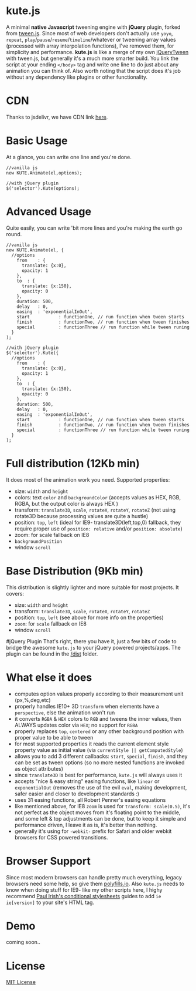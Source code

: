 # kute.js
A minimal <b>native Javascript</b> tweening engine with <b>jQuery</b> plugin, forked from <a href="https://github.com/tweenjs/tween.js">tween.js</a>. Since most of web developers don't actually use `yoyo`, `repeat`, `play`/`pause`/`resume`/`timeline`/whatever or tweening array values (processed with array interpolation functions), I've removed them, for simplicity and performance. 
<b>kute.js</b> is like a merge of my own <a href="https://github.com/thednp/jQueryTween">jQueryTween</a> with tween.js, but generally it's a much more smarter build. You link the script at your ending <code>&lt;/body&gt;</code> tag and write one line to do just about any animation you can think of.
Also worth noting that the script does it's job without any dependency like plugins or other functionality.

# CDN
Thanks to jsdelivr, we have CDN link <a href="http://www.jsdelivr.com/#!kute.js">here</a>.

# Basic Usage
At a glance, you can write one line and you're done.
```
//vanilla js
new KUTE.Animate(el,options);

//with jQuery plugin
$('selector').Kute(options);
```


# Advanced Usage
Quite easily, you can write 'bit more lines and you're making the earth go round.
```
//vanilla js
new KUTE.Animate(el, {
  //options
    from	: {
      translate: {x:0},
      opacity: 1
    },
    to	: {
      translate: {x:150},
      opacity: 0
    }, 
    duration: 500,
    delay	: 0,
    easing	: 'exponentialInOut',
    start			: functionOne, // run function when tween starts 
    finish			: functionTwo, // run function when tween finishes
    special			: functionThree // run function while tween runing    
  }
);

//with jQuery plugin
$('selector').Kute({
  //options
    from	: {
      translate: {x:0},
      opacity: 1
    },
    to	: {
      translate: {x:150},
      opacity: 0
    }, 
    duration: 500,
    delay	: 0,
    easing	: 'exponentialInOut',
    start			: functionOne, // run function when tween starts 
    finish			: functionTwo, // run function when tween finishes
    special			: functionThree // run function while tween runing    
  }
);
```

# Full distribution (12Kb min)
It does most of the animation work you need. Supported properties:
* size: `width` and `height`
* colors: text `color` and `backgroundColor` (accepts values as HEX, RGB, RGBA, but the output color is always HEX )
* transform: `translate3D`, `scale`, `rotateX`, `rotateY`, `rotateZ` (not using rotate3D because processing values are quite a hustle)
* position: `top`, `left` (ideal for IE9- translate3D(left,top,0) fallback, they require proper use of `position: relative` and/or `position: absolute`)
* zoom: for scale fallback on IE8
* `backgroundPosition`
* window `scroll`

# Base Distribution (9Kb min)
This distribution is slightly lighter and more suitable for most projects. It covers:
* size: `width` and `height`
* transform: `translate3D`, `scale`, `rotateX`, `rotateY`, `rotateZ`
* position: `top`, `left` (see above for more info on the properties)
* `zoom`: for `scale` fallback on IE8
* window `scroll`

#jQuery Plugin
That's right, there you have it, just a few bits of code to bridge the awesome `kute.js` to your jQuery powered projects/apps. The plugin can be found in the [/dist](https://github.com/thednp/kute.js/blob/master/dist/kute.jquery.js) folder.

# What else it does
* computes option values properly according to their measurement unit (px,%,deg,etc)
* properly handles IE10+ 3D `transform` when elements have a `perspective`, else the animation won't run
* it converts `RGBA` & `HEX` colors to `RGB` and tweens the inner values, then ALWAYS updates color via `HEX`; no support for `RGBA`
* properly replaces `top`, `centered` or any other background position with proper value to be able to tween 
* for most supported properties it reads the current element style property value as initial value (via `currentStyle || getComputedStyle`)
* allows you to add 3 different callbacks: `start`, `special`, `finish`, and they can be set as tween options (so no more nested functions are invoked as object attributes)
* since `translate3D` is best for performance, `kute.js` will always uses it
* accepts "nice & easy string" easing functions, like `linear` or `exponentialOut` (removes the use of the evil `eval`, making development, safer easier and closer to development standards :)
* uses 31 easing functions, all Robert Penner's easing equations
* like mentioned above, for IE8 `zoom` is used for `transform: scale(0.5)`, it's not perfect as the object moves from it's floating point to the middle, and some left & top adjustments can be done, but to keep it simple and performance driven, I leave it as is, it's better than nothing.
* generally it's using for `-webkit-` prefix for Safari and older webkit browsers for CSS powered transitions.

# Browser Support
Since most modern browsers can handle pretty much everything, legacy browsers need some help, so give them <a href="https://cdn.polyfill.io/v1/docs/">polyfills.io</a>. Also `kute.js` needs to know when doing stuff for IE9- like my other scripts here, I highy recommend <a href="http://www.paulirish.com/2008/conditional-stylesheets-vs-css-hacks-answer-neither/">Paul Irish's conditional stylesheets</a> guides to add <code>ie ie[version]</code> to your site's HTML tag.

# Demo 
coming soon..

# License
<a href="https://github.com/thednp/kute.js/blob/master/LICENSE">MIT License</a>

